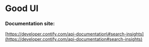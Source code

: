 # Good UI

### Documentation site:

[https://developer.contify.com/api-documentation\#search-insights](https://developer.contify.com/api-documentation#search-insights)  




